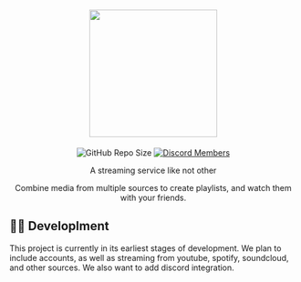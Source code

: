 <h1 align="center">
  <img src="https://github.com/SonyTV-Bryson/bryson-stream/blob/main/logo.png?raw=true" width="224px"/><br/>
</h1>

<p align="center">
<img src="https://img.shields.io/github/repo-size/SonyTV-Bryson/bryson-hub?color=%23FF9900&logo=GitHub&style=plastic" alt="GitHub Repo Size" />
<a href="https://discord.gg/gCSwXAnsA5"><img src="https://img.shields.io/discord/878500084025810974?color=%23FF9900&label=discord&logo=Discord" alt="Discord Members"></a>
</p>

<p align="center">A streaming service like not other</p>
<p align="center">Combine media from multiple sources to create playlists, and watch them with your friends.</p>

## 👨‍💻 Developlment

This project is currently in its earliest stages of development. We plan to include accounts, as well as streaming from youtube, spotify, soundcloud, and other sources. We also want to add discord integration.